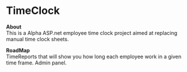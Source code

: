 # TimeClock

<b> About </b>
<br>
This is a Alpha ASP.net employee time clock project aimed at replacing manual time clock sheets. 

<b> RoadMap </b>
<br>
  TimeReports that will show you how long each employee work in a given time frame.
  Admin panel.
